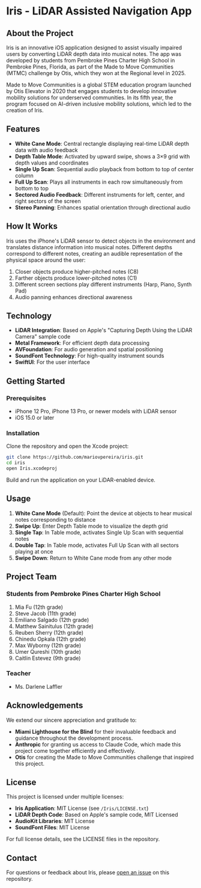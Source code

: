 # Iris - LiDAR Assisted Navigation App

## About the Project

Iris is an innovative iOS application designed to assist visually impaired users by converting LiDAR depth data into musical notes. The app was developed by students from Pembroke Pines Charter High School in Pembroke Pines, Florida, as part of the Made to Move Communities (MTMC) challenge by Otis, which they won at the Regional level in 2025.

Made to Move Communities is a global STEM education program launched by Otis Elevator in 2020 that engages students to develop innovative mobility solutions for underserved communities. In its fifth year, the program focused on AI-driven inclusive mobility solutions, which led to the creation of Iris.

## Features

- **White Cane Mode**: Central rectangle displaying real-time LiDAR depth data with audio feedback
- **Depth Table Mode**: Activated by upward swipe, shows a 3×9 grid with depth values and coordinates
- **Single Up Scan**: Sequential audio playback from bottom to top of center column
- **Full Up Scan**: Plays all instruments in each row simultaneously from bottom to top
- **Sectored Audio Feedback**: Different instruments for left, center, and right sectors of the screen
- **Stereo Panning**: Enhances spatial orientation through directional audio

## How It Works

Iris uses the iPhone's LiDAR sensor to detect objects in the environment and translates distance information into musical notes. Different depths correspond to different notes, creating an audible representation of the physical space around the user:

1. Closer objects produce higher-pitched notes (C8)
2. Farther objects produce lower-pitched notes (C1)
3. Different screen sections play different instruments (Harp, Piano, Synth Pad)
4. Audio panning enhances directional awareness

## Technology

- **LiDAR Integration**: Based on Apple's "Capturing Depth Using the LiDAR Camera" sample code
- **Metal Framework**: For efficient depth data processing
- **AVFoundation**: For audio generation and spatial positioning
- **SoundFont Technology**: For high-quality instrument sounds
- **SwiftUI**: For the user interface

## Getting Started

### Prerequisites

- iPhone 12 Pro, iPhone 13 Pro, or newer models with LiDAR sensor
- iOS 15.0 or later

### Installation

Clone the repository and open the Xcode project:

```bash
git clone https://github.com/mariovpereira/iris.git
cd iris
open Iris.xcodeproj
```

Build and run the application on your LiDAR-enabled device.

## Usage

1. **White Cane Mode** (Default): Point the device at objects to hear musical notes corresponding to distance
2. **Swipe Up**: Enter Depth Table mode to visualize the depth grid
3. **Single Tap**: In Table mode, activates Single Up Scan with sequential notes
4. **Double Tap**: In Table mode, activates Full Up Scan with all sectors playing at once
5. **Swipe Down**: Return to White Cane mode from any other mode

## Project Team

### Students from Pembroke Pines Charter High School
1. Mia Fu (12th grade)
2. Steve Jacob (11th grade)
3. Emiliano Salgado (12th grade)
4. Matthew Sainitulus (12th grade)
5. Reuben Sherry (12th grade)
6. Chinedu Opkala (12th grade)
7. Max Wyborny (12th grade)
8. Umer Qureshi (10th grade)
9. Caitlin Estevez (9th grade)

### Teacher
- Ms. Darlene Laffler

## Acknowledgements

We extend our sincere appreciation and gratitude to:

- **Miami Lighthouse for the Blind** for their invaluable feedback and guidance throughout the development process.
- **Anthropic** for granting us access to Claude Code, which made this project come together efficiently and effectively.
- **Otis** for creating the Made to Move Communities challenge that inspired this project.

## License

This project is licensed under multiple licenses:

- **Iris Application**: MIT License (see `/Iris/LICENSE.txt`)
- **LiDAR Depth Code**: Based on Apple's sample code, MIT Licensed
- **AudioKit Libraries**: MIT License
- **SoundFont Files**: MIT License

For full license details, see the LICENSE files in the repository.

## Contact

For questions or feedback about Iris, please [open an issue](https://github.com/mariovpereira/iris/issues) on this repository.
